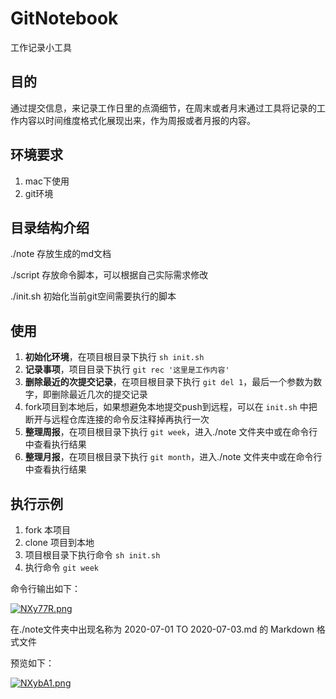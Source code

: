 # GitNotebook
工作记录小工具

## 目的

通过提交信息，来记录工作日里的点滴细节，在周末或者月末通过工具将记录的工作内容以时间维度格式化展现出来，作为周报或者月报的内容。

## 环境要求

1. mac下使用
2. git环境

## 目录结构介绍

./note 存放生成的md文档

./script 存放命令脚本，可以根据自己实际需求修改

./init.sh 初始化当前git空间需要执行的脚本

## 使用

1. **初始化环境**，在项目根目录下执行 `sh init.sh`
2. **记录事项**，项目目录下执行 `git rec '这里是工作内容'`
3. **删除最近的次提交记录**，在项目根目录下执行 `git del 1`，最后一个参数为数字，即删除最近几次的提交记录
4. fork项目到本地后，如果想避免本地提交push到远程，可以在 `init.sh` 中把断开与远程仓库连接的命令反注释掉再执行一次
5. **整理周报**，在项目根目录下执行 `git week`，进入./note 文件夹中或在命令行中查看执行结果
6. **整理月报**，在项目根目录下执行 `git month`，进入./note 文件夹中或在命令行中查看执行结果

## 执行示例

1. fork 本项目
2. clone 项目到本地
3. 项目根目录下执行命令 `sh init.sh`
4. 执行命令 `git week`

命令行输出如下：

[![NXy77R.png](https://s1.ax1x.com/2020/07/03/NXy77R.png)](https://imgchr.com/i/NXy77R)


在./note文件夹中出现名称为 2020-07-01 TO 2020-07-03.md 的 Markdown 格式文件

预览如下：

[![NXybA1.png](https://s1.ax1x.com/2020/07/03/NXybA1.png)](https://imgchr.com/i/NXybA1)

